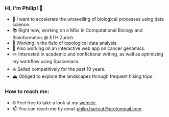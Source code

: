 ### Hi, I'm Philip! 👋

- 🔭 I want to accelerate the unravelling of biological processes using data science.
- :books: Right now, working on a MSc in Computational Biology and Bioinformatics @ ETH Zurich.
- :doughnut: Working in the field of topological data analysis.
- :dna: Also working on an interactive web app on cancer genomics.
- :pencil2: Interested in academic and nonfictional writing, as well as optimizing my workflow using Spacemacs.
- :sailboat: Sailed competitively for the past 10 years.
- :mountain_snow: Obliged to explore the landscapes through frequent hiking trips.


### How to reach me:
- :globe_with_meridians: Feel free to take a look at my [website](https://pjhartout.github.io).
- 📫 You can reach me by email philip.hartout@protonmail.com.
